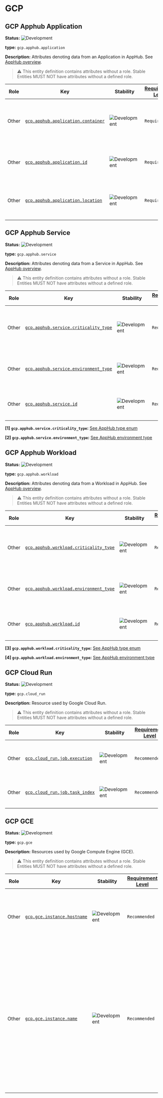 <!-- NOTE: THIS FILE IS AUTOGENERATED. DO NOT EDIT BY HAND. -->
<!-- see templates/registry/markdown/entity_namespace.md.j2 -->
<!-- markdownlint-capture -->
<!-- markdownlint-disable -->

# GCP

## GCP Apphub Application

**Status:** ![Development](https://img.shields.io/badge/-development-blue)

**type:** `gcp.apphub.application`

**Description:** Attributes denoting data from an Application in AppHub. See [AppHub overview](https://cloud.google.com/app-hub/docs/overview).

> :warning: This entity definition contains attributes without a role.
> Stable Entities MUST NOT have attributes without a defined role.

| Role | Key | Stability | [Requirement Level](https://opentelemetry.io/docs/specs/semconv/general/attribute-requirement-level/) | Value Type | Description | Example Values |
|---|---|---|---|---|---|---|
| Other | [`gcp.apphub.application.container`](/docs/registry/attributes/gcp.md) | ![Development](https://img.shields.io/badge/-development-blue) | `Required` | string | The container within GCP where the AppHub application is defined. | `projects/my-container-project` |
| Other | [`gcp.apphub.application.id`](/docs/registry/attributes/gcp.md) | ![Development](https://img.shields.io/badge/-development-blue) | `Required` | string | The name of the application as configured in AppHub. | `my-application` |
| Other | [`gcp.apphub.application.location`](/docs/registry/attributes/gcp.md) | ![Development](https://img.shields.io/badge/-development-blue) | `Required` | string | The GCP zone or region where the application is defined. | `us-central1` |

## GCP Apphub Service

**Status:** ![Development](https://img.shields.io/badge/-development-blue)

**type:** `gcp.apphub.service`

**Description:** Attributes denoting data from a Service in AppHub. See [AppHub overview](https://cloud.google.com/app-hub/docs/overview).

> :warning: This entity definition contains attributes without a role.
> Stable Entities MUST NOT have attributes without a defined role.

| Role | Key | Stability | [Requirement Level](https://opentelemetry.io/docs/specs/semconv/general/attribute-requirement-level/) | Value Type | Description | Example Values |
|---|---|---|---|---|---|---|
| Other | [`gcp.apphub.service.criticality_type`](/docs/registry/attributes/gcp.md) | ![Development](https://img.shields.io/badge/-development-blue) | `Required` | string | Criticality of a service indicates its importance to the business. [1] | `MISSION_CRITICAL`; `HIGH`; `MEDIUM` |
| Other | [`gcp.apphub.service.environment_type`](/docs/registry/attributes/gcp.md) | ![Development](https://img.shields.io/badge/-development-blue) | `Required` | string | Environment of a service is the stage of a software lifecycle. [2] | `PRODUCTION`; `STAGING`; `TEST` |
| Other | [`gcp.apphub.service.id`](/docs/registry/attributes/gcp.md) | ![Development](https://img.shields.io/badge/-development-blue) | `Required` | string | The name of the service as configured in AppHub. | `my-service` |


**[1] `gcp.apphub.service.criticality_type`:** [See AppHub type enum](https://cloud.google.com/app-hub/docs/reference/rest/v1/Attributes#type)

**[2] `gcp.apphub.service.environment_type`:** [See AppHub environment type](https://cloud.google.com/app-hub/docs/reference/rest/v1/Attributes#type_1)

## GCP Apphub Workload

**Status:** ![Development](https://img.shields.io/badge/-development-blue)

**type:** `gcp.apphub.workload`

**Description:** Attributes denoting data from a Workload in AppHub. See [AppHub overview](https://cloud.google.com/app-hub/docs/overview).

> :warning: This entity definition contains attributes without a role.
> Stable Entities MUST NOT have attributes without a defined role.

| Role | Key | Stability | [Requirement Level](https://opentelemetry.io/docs/specs/semconv/general/attribute-requirement-level/) | Value Type | Description | Example Values |
|---|---|---|---|---|---|---|
| Other | [`gcp.apphub.workload.criticality_type`](/docs/registry/attributes/gcp.md) | ![Development](https://img.shields.io/badge/-development-blue) | `Required` | string | Criticality of a workload indicates its importance to the business. [3] | `MISSION_CRITICAL`; `HIGH`; `MEDIUM` |
| Other | [`gcp.apphub.workload.environment_type`](/docs/registry/attributes/gcp.md) | ![Development](https://img.shields.io/badge/-development-blue) | `Required` | string | Environment of a workload is the stage of a software lifecycle. [4] | `PRODUCTION`; `STAGING`; `TEST` |
| Other | [`gcp.apphub.workload.id`](/docs/registry/attributes/gcp.md) | ![Development](https://img.shields.io/badge/-development-blue) | `Required` | string | The name of the workload as configured in AppHub. | `my-workload` |


**[3] `gcp.apphub.workload.criticality_type`:** [See AppHub type enum](https://cloud.google.com/app-hub/docs/reference/rest/v1/Attributes#type)

**[4] `gcp.apphub.workload.environment_type`:** [See AppHub environment type](https://cloud.google.com/app-hub/docs/reference/rest/v1/Attributes#type_1)

## GCP Cloud Run

**Status:** ![Development](https://img.shields.io/badge/-development-blue)

**type:** `gcp.cloud_run`

**Description:** Resource used by Google Cloud Run.

> :warning: This entity definition contains attributes without a role.
> Stable Entities MUST NOT have attributes without a defined role.

| Role | Key | Stability | [Requirement Level](https://opentelemetry.io/docs/specs/semconv/general/attribute-requirement-level/) | Value Type | Description | Example Values |
|---|---|---|---|---|---|---|
| Other | [`gcp.cloud_run.job.execution`](/docs/registry/attributes/gcp.md) | ![Development](https://img.shields.io/badge/-development-blue) | `Recommended` | string | The name of the Cloud Run [execution](https://cloud.google.com/run/docs/managing/job-executions) being run for the Job, as set by the [`CLOUD_RUN_EXECUTION`](https://cloud.google.com/run/docs/container-contract#jobs-env-vars) environment variable. | `job-name-xxxx`; `sample-job-mdw84` |
| Other | [`gcp.cloud_run.job.task_index`](/docs/registry/attributes/gcp.md) | ![Development](https://img.shields.io/badge/-development-blue) | `Recommended` | int | The index for a task within an execution as provided by the [`CLOUD_RUN_TASK_INDEX`](https://cloud.google.com/run/docs/container-contract#jobs-env-vars) environment variable. | `0`; `1` |

## GCP GCE

**Status:** ![Development](https://img.shields.io/badge/-development-blue)

**type:** `gcp.gce`

**Description:** Resources used by Google Compute Engine (GCE).

> :warning: This entity definition contains attributes without a role.
> Stable Entities MUST NOT have attributes without a defined role.

| Role | Key | Stability | [Requirement Level](https://opentelemetry.io/docs/specs/semconv/general/attribute-requirement-level/) | Value Type | Description | Example Values |
|---|---|---|---|---|---|---|
| Other | [`gcp.gce.instance.hostname`](/docs/registry/attributes/gcp.md) | ![Development](https://img.shields.io/badge/-development-blue) | `Recommended` | string | The hostname of a GCE instance. This is the full value of the default or [custom hostname](https://cloud.google.com/compute/docs/instances/custom-hostname-vm). | `my-host1234.example.com`; `sample-vm.us-west1-b.c.my-project.internal` |
| Other | [`gcp.gce.instance.name`](/docs/registry/attributes/gcp.md) | ![Development](https://img.shields.io/badge/-development-blue) | `Recommended` | string | The instance name of a GCE instance. This is the value provided by `host.name`, the visible name of the instance in the Cloud Console UI, and the prefix for the default hostname of the instance as defined by the [default internal DNS name](https://cloud.google.com/compute/docs/internal-dns#instance-fully-qualified-domain-names). | `instance-1`; `my-vm-name` |

<!-- markdownlint-restore -->

